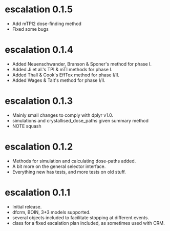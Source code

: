 
# escalation 0.1.5

* Add mTPI2 dose-finding method
* Fixed some bugs

# escalation 0.1.4

* Added Neuenschwander, Branson & Sponer's method for phase I.
* Added Ji et al.'s TPI & mTI methods for phase I.
* Added Thall & Cook's EffTox method for phase I/II.
* Added Wages & Tait's method for phase I/II.

# escalation 0.1.3

* Mainly small changes to comply with dplyr v1.0.
* simulations and crystallised_dose_paths given summary method
* NOTE squash


# escalation 0.1.2

* Methods for simulation and calculating dose-paths added.
* A bit more on the general selector interface.
* Everything new has tests, and more tests on old stuff.


# escalation 0.1.1

* Initial release.
* dfcrm, BOIN, 3+3 models supported.
* several objects included to facilitate stopping at different events.
* class for a fixed escalation plan included, as sometimes used with CRM.
